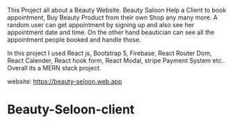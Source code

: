 This Project all about a Beauty Website. Beauty Saloon Help a Client to book appointment, Buy Beauty Product from their own Shop any many more. A random user can get appointment by signing up and also see her appointment date and time. On the other hand beautician can see all the appointment people booked and handle those.

In this project I used React js, Bootstrap 5, Firebase, React Router Dom, React Calender, React hook form, React Modal, stripe Payment System etc..
Overall its a MERN stack project.


website: https://beauty-seloon.web.app


# Beauty-Seloon-client
